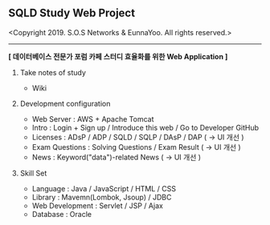 ## SQLD Study Web Project
<Copyright 2019. S.O.S Networks & EunnaYoo. All rights reserved.>  
- - - -
  
**[ 데이터베이스 전문가 포럼 카페 스터디 효율화를 위한 Web Application ]**  
   
1. Take notes of study  
    * Wiki  
    
2. Development configuration  
    * Web Server : AWS + Apache Tomcat  
    * Intro : Login + Sign up / Introduce this web / Go to Developer GitHub  
    * Licenses : ADsP / ADP / SQLD / SQLP / DAsP / DAP ( → UI 개선 )  
    * Exam Questions : Solving Questions / Exam Result ( → UI 개선 )  
    * News : Keyword("data")-related News ( → UI 개선 )  
    
3. Skill Set  
    * Language : Java / JavaScript / HTML / CSS  
    * Library : Mavemn(Lombok, Jsoup) / JDBC  
    * Web Development : Servlet / JSP / Ajax  
    * Database : Oracle
  
